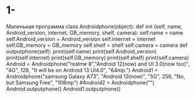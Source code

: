 # 1-
Маленькая программа 
class Androidphone(object):
  def init (self, name, Android_version, internet, GB_memory, shelf, camera):
    self.name = name
    self.Android_version = Android_version
    self.internet = internet
    self.GB_memory = GB_memory
    self.shelf = shelf
    self.camera = camera
  def outputphone(self):
    print(self.name)
    print(self.Android_version)
    print(self.internet)
    print(self.GB_memory)
    print(self.shelf)
    print(self.camera)
Android = Androidphone("realme 8","Android 12(now) and UI 3.0(now too)", "4G", 128, "It will be on Android 13 UI4.0", "64mp.")
Android1 = Androidphone("samsung Galaxy A73", "Android 13(now)", "5G", 256, "No, but Samsung Free", "108mp")
#Android2 = Androidphone("")
Android.outputphone()
Android1.outputphone()
